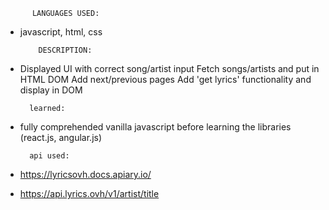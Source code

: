 
          LANGUAGES USED: 
* javascript, html, css         
          
          DESCRIPTION:

* Displayed UI with correct song/artist input
Fetch songs/artists and put in HTML DOM
Add next/previous pages
Add 'get lyrics' functionality and display in DOM


        learned: 
* fully comprehended vanilla javascript before
learning the libraries (react.js, angular.js)

        api used:
 * https://lyricsovh.docs.apiary.io/
 * https://api.lyrics.ovh/v1/artist/title


















